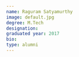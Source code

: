 ```yaml
---
name: Raguram Satyamurthy
image: default.jpg
degree: M.Tech
designation:
graduated year: 2017
bio:
type: alumni
---
```


